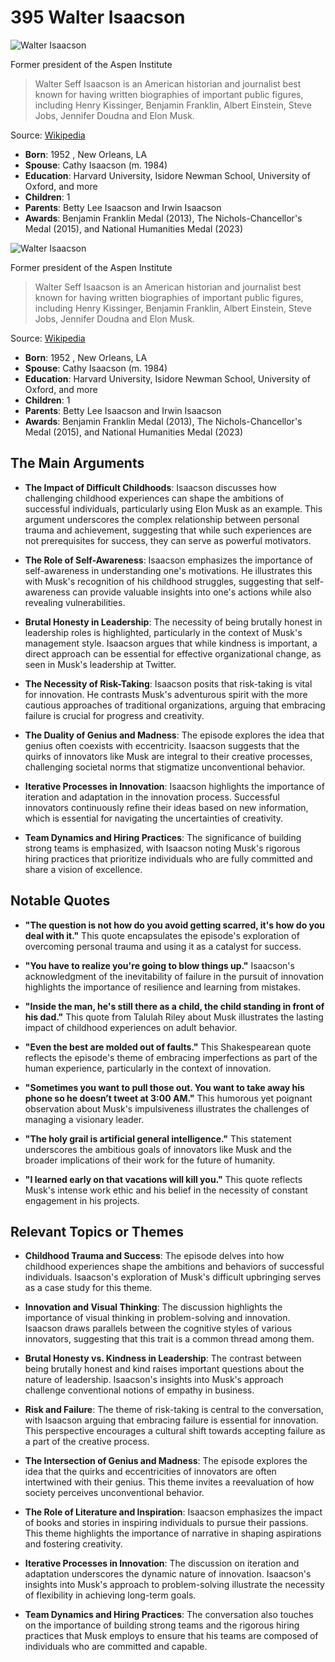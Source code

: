 # 395 Walter Isaacson


![Walter Isaacson](https://encrypted-tbn0.gstatic.com/images?q=tbn:ANd9GcSXNp-3BhGaAHiZSzu6Jws54FkS2rgYhcAGnAgAHg&s=0)

Former president of the Aspen Institute

> Walter Seff Isaacson is an American historian and journalist best known for having written biographies of important public figures, including Henry Kissinger, Benjamin Franklin, Albert Einstein, Steve Jobs, Jennifer Doudna and Elon Musk.

Source: [Wikipedia](https://en.wikipedia.org/wiki/Walter_Isaacson)

- **Born**: 1952 , New Orleans, LA
- **Spouse**: Cathy Isaacson (m. 1984)
- **Education**: Harvard University, Isidore Newman School, University of Oxford, and more
- **Children**: 1
- **Parents**: Betty Lee Isaacson and Irwin Isaacson
- **Awards**: Benjamin Franklin Medal (2013), The Nichols-Chancellor's Medal (2015), and National Humanities Medal (2023)



![Walter Isaacson](https://encrypted-tbn0.gstatic.com/images?q=tbn:ANd9GcSXNp-3BhGaAHiZSzu6Jws54FkS2rgYhcAGnAgAHg&s=0)

Former president of the Aspen Institute

> Walter Seff Isaacson is an American historian and journalist best known for having written biographies of important public figures, including Henry Kissinger, Benjamin Franklin, Albert Einstein, Steve Jobs, Jennifer Doudna and Elon Musk.

Source: [Wikipedia](https://en.wikipedia.org/wiki/Walter_Isaacson)

- **Born**: 1952 , New Orleans, LA
- **Spouse**: Cathy Isaacson (m. 1984)
- **Education**: Harvard University, Isidore Newman School, University of Oxford, and more
- **Children**: 1
- **Parents**: Betty Lee Isaacson and Irwin Isaacson
- **Awards**: Benjamin Franklin Medal (2013), The Nichols-Chancellor's Medal (2015), and National Humanities Medal (2023)


## The Main Arguments

- **The Impact of Difficult Childhoods**: Isaacson discusses how challenging childhood experiences can shape the ambitions of successful individuals, particularly using Elon Musk as an example. This argument underscores the complex relationship between personal trauma and achievement, suggesting that while such experiences are not prerequisites for success, they can serve as powerful motivators.

- **The Role of Self-Awareness**: Isaacson emphasizes the importance of self-awareness in understanding one's motivations. He illustrates this with Musk's recognition of his childhood struggles, suggesting that self-awareness can provide valuable insights into one's actions while also revealing vulnerabilities.

- **Brutal Honesty in Leadership**: The necessity of being brutally honest in leadership roles is highlighted, particularly in the context of Musk's management style. Isaacson argues that while kindness is important, a direct approach can be essential for effective organizational change, as seen in Musk's leadership at Twitter.

- **The Necessity of Risk-Taking**: Isaacson posits that risk-taking is vital for innovation. He contrasts Musk's adventurous spirit with the more cautious approaches of traditional organizations, arguing that embracing failure is crucial for progress and creativity.

- **The Duality of Genius and Madness**: The episode explores the idea that genius often coexists with eccentricity. Isaacson suggests that the quirks of innovators like Musk are integral to their creative processes, challenging societal norms that stigmatize unconventional behavior.

- **Iterative Processes in Innovation**: Isaacson highlights the importance of iteration and adaptation in the innovation process. Successful innovators continuously refine their ideas based on new information, which is essential for navigating the uncertainties of creativity.

- **Team Dynamics and Hiring Practices**: The significance of building strong teams is emphasized, with Isaacson noting Musk's rigorous hiring practices that prioritize individuals who are fully committed and share a vision of excellence.

## Notable Quotes

- **"The question is not how do you avoid getting scarred, it's how do you deal with it."**
  This quote encapsulates the episode's exploration of overcoming personal trauma and using it as a catalyst for success.

- **"You have to realize you're going to blow things up."**
  Isaacson's acknowledgment of the inevitability of failure in the pursuit of innovation highlights the importance of resilience and learning from mistakes.

- **"Inside the man, he's still there as a child, the child standing in front of his dad."**
  This quote from Talulah Riley about Musk illustrates the lasting impact of childhood experiences on adult behavior.

- **"Even the best are molded out of faults."**
  This Shakespearean quote reflects the episode's theme of embracing imperfections as part of the human experience, particularly in the context of innovation.

- **"Sometimes you want to pull those out. You want to take away his phone so he doesn’t tweet at 3:00 AM."**
  This humorous yet poignant observation about Musk's impulsiveness illustrates the challenges of managing a visionary leader.

- **"The holy grail is artificial general intelligence."**
  This statement underscores the ambitious goals of innovators like Musk and the broader implications of their work for the future of humanity.

- **"I learned early on that vacations will kill you."**
  This quote reflects Musk's intense work ethic and his belief in the necessity of constant engagement in his projects.

## Relevant Topics or Themes

- **Childhood Trauma and Success**: The episode delves into how childhood experiences shape the ambitions and behaviors of successful individuals. Isaacson's exploration of Musk's difficult upbringing serves as a case study for this theme.

- **Innovation and Visual Thinking**: The discussion highlights the importance of visual thinking in problem-solving and innovation. Isaacson draws parallels between the cognitive styles of various innovators, suggesting that this trait is a common thread among them.

- **Brutal Honesty vs. Kindness in Leadership**: The contrast between being brutally honest and kind raises important questions about the nature of leadership. Isaacson's insights into Musk's approach challenge conventional notions of empathy in business.

- **Risk and Failure**: The theme of risk-taking is central to the conversation, with Isaacson arguing that embracing failure is essential for innovation. This perspective encourages a cultural shift towards accepting failure as a part of the creative process.

- **The Intersection of Genius and Madness**: The episode explores the idea that the quirks and eccentricities of innovators are often intertwined with their genius. This theme invites a reevaluation of how society perceives unconventional behavior.

- **The Role of Literature and Inspiration**: Isaacson emphasizes the impact of books and stories in inspiring individuals to pursue their passions. This theme highlights the importance of narrative in shaping aspirations and fostering creativity.

- **Iterative Processes in Innovation**: The discussion on iteration and adaptation underscores the dynamic nature of innovation. Isaacson's insights into Musk's approach to problem-solving illustrate the necessity of flexibility in achieving long-term goals.

- **Team Dynamics and Hiring Practices**: The conversation also touches on the importance of building strong teams and the rigorous hiring practices that Musk employs to ensure that his teams are composed of individuals who are committed and capable.
